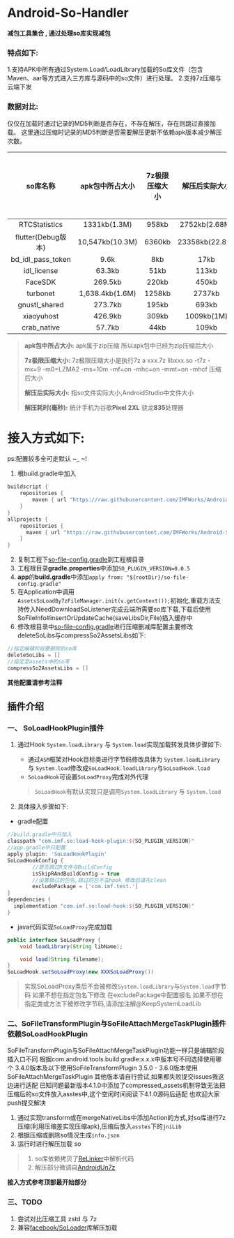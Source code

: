# Android-So-Handler
**减包工具集合 , 通过处理so库实现减包**

### 特点如下:
1.支持APK中所有通过System.Load/LoadLibrary加载的So库文件（包含Maven、aar等方式进入三方库与源码中的so文件）进行处理。
2.支持7z压缩与云端下发

### 数据对比:

仅仅在加载时通过记录的MD5判断是否存在，不存在解压，存在则跳过直接加载。
这里通过压缩时记录的MD5判断是否需要解压更新不依赖apk版本减少解压次数。

|      so库名称      | apk包中所占大小 | 7z极限压缩大小 | 解压后实际大小 | 解压耗时(毫秒) |
| :----------------: | :-------------: | :------------: | :------------: | :------------: |
|   RTCStatistics    |  1331kb(1.3M)   |     958kb      | 2752kb(2.68M)  |      109       |
| flutter(Debug版本) | 10,547kb(10.3M) |     6360kb     | 23358kb(22.8M) |      700       |
| bd_idl_pass_token  |      9.6k       |      8kb       |      17kb      |       3        |
|    idl_license     |     63.3kb      |      51kb      |     113kb      |       6        |
|      FaceSDK       |     269.5kb     |     220kb      |     450kb      |       25       |
|      turbonet      | 1,638.4kb(1.6M) |     1258kb     |     2737kb     |      167       |
|   gnustl_shared    |     273.7kb     |     195kb      |     693kb      |       28       |
|     xiaoyuhost     |     426.9kb     |     309kb      |   1009kb(1M)   |       48       |
|    crab_native     |     57.7kb      |      44kb      |     109kb      |       7        |

> **apk包中所占大小:** apk属于zip压缩 所以apk包中已经为zip压缩后大小
>
> **7z极限压缩大小:** 7z极限压缩大小是执行7z a xxx.7z  libxxx.so -t7z -mx=9 -m0=LZMA2 -ms=10m -mf=on -mhc=on -mmt=on -mhcf 压缩后大小
>
> **解压后实际大小:** 指so文件实际大小,AndroidStudio中文件大小
>
> **解压耗时(毫秒):** 统计手机为谷歌**Pixel 2XL** 骁龙**835**处理器

# 接入方式如下:

ps:配置较多全可走默认 ~_ ~!
1. 根build.gradle中加入
```groovy
buildscript {
    repositories {
        maven { url "https://raw.githubusercontent.com/IMFWorks/Android-So-Handler/master/maven" }
    }
}
allprojects {
    repositories {
      maven { url "https://raw.githubusercontent.com/IMFWorks/Android-So-Handler/master/maven" }
    }
}
```
2. 复制工程下[so-file-config.gradle](so-file-config.gradle)到工程根目录
3. 工程根目录**gradle.properties**中添加`SO_PLUGIN_VERSION=0.0.5`
4. **app**的**build.gradle**中添加`apply from: "${rootDir}/so-file-config.gradle"`
5. 在Application中调用`AssetsSoLoadBy7zFileManager.init(v.getContext());`初始化,重载方法支持传入NeedDownloadSoListener完成云端所需要so库下载,下载后使用SoFileInfo#insertOrUpdateCache(saveLibsDir,File)插入缓存中
6. 修改根目录中[so-file-config.gradle](so-file-config.gradle)进行压缩删减库配置主要修改deleteSoLibs与compressSo2AssetsLibs如下:
```groovy
//指定编辑阶段要删除的so库
deleteSoLibs = []
//指定至assets中的so库
compressSo2AssetsLibs = []
```
**其他配置请参考注释**


## 插件介绍

### 一、 SoLoadHookPlugin插件

1. 通过Hook `System.loadLibrary` 与 `System.load`实现加载转发具体步骤如下:

   * 通过`ASM`框架对Hook目标类进行字节码修改具体为 `System.loadLibrary` 与 `System.load`修改成`SoLoadHook.loadLibrary`与`SoLoadHook.load` 
   * `SoLoadHook`可设置`SoLoadProxy`完成对外代理

    > `SoLoadHook`有默认实现只是调用`System.loadLibrary` 与 `System.load`

2. 具体接入步骤如下:

* gradle配置

```groovy
//build.gradle中只加入
classpath "com.imf.so:load-hook-plugin:${SO_PLUGIN_VERSION}" 
//app.gradle中只配置
apply plugin: 'SoLoadHookPlugin'
SoLoadHookConfig {
		//是否跳过R文件与BuildConfig
		isSkipRAndBuildConfig = true
		//设置跳过的包名,跳过的包不去hook 修改后请先clean
		excludePackage = ['com.imf.test.']
}
dependencies {
  implementation "com.imf.so:load-hook:${SO_PLUGIN_VERSION}"
}
```

* java代码实现`SoLoadProxy`完成加载


```java
public interface SoLoadProxy {
    void loadLibrary(String libName);

    void load(String filename);
}
SoLoadHook.setSoLoadProxy(new XXXSoLoadProxy())
```

> 实现SoLoadProxy类后不会被修改`System.loadLibrary`与`System.load`字节码
> 如果不想在指定包名下修改 在excludePackage中配置报名
> 如果不想在指定类或方法下被修改字节码,请添加注解@KeepSystemLoadLib

### 二、SoFileTransformPlugin与SoFileAttachMergeTaskPlugin插件依赖SoLoadHookPlugin
SoFileTransformPlugin与SoFileAttachMergeTaskPlugin功能一样只是编辑阶段插入口不同
根据com.android.tools.build:gradle:x.x.x中版本号不同选择使用哪个
3.4.0版本及以下使用SoFileTransformPlugin
3.5.0 - 3.6.0版本使用SoFileAttachMergeTaskPlugin
其他版本请自行尝试,如果都失败提交issues我这边进行适配
已知问题最新版本4.1.0中添加了compressed_assets机制导致无法把压缩后的so文件放入asstes中,这个空闲时间阅读下4.1.0源码后适配 也欢迎大家push提交解决

1. 通过实现transform或在mergeNativeLibs中添加Action的方式,对so库进行7z压缩(利用压缩差实现压缩apk),压缩后放入`asstes`下的`jniLib`
2. 根据压缩或删除so情况生成`info.json`
3. 运行时进行解压加载 so

> 1. so库依赖拷贝了[ReLinker](https://github.com/KeepSafe/ReLinker)中解析代码
> 2. 解压部分微调自[AndroidUn7z](https://github.com/hzy3774/AndroidUn7zip)

**接入方式参考顶部最开始部分**

### 三、TODO
1. 尝试对比压缩工具 zstd 与 7z
2. 兼容[facebook/SoLoader](https://github.com/facebook/SoLoader)库解压加载

